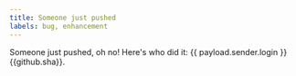 ```yaml
---
title: Someone just pushed
labels: bug, enhancement
---
```

Someone just pushed, oh no! Here's who did it: {{ payload.sender.login }} {{github.sha}}.